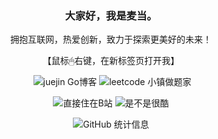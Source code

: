 <div align="center">
  
### 大家好，我是麦当。
拥抱互联网，热爱创新，致力于探索更美好的未来！

【鼠标🖱右键，在新标签页打开我】

![![](https://img.shields.io/static/v1?label=Java博客&message=CSDN&color=red)]([https://froan.cn](https://blog.csdn.net/weixin_46344594?spm=1000.2115.3001.5343))
![juejin Go博客](https://img.shields.io/static/v1?label=Go博客&message=juejin&color=brightgreen)
![leetcode 小镇做题家](https://img.shields.io/static/v1?label=小镇做题家&message=leetcode&color=cyan)

![直接住在B站](https://img.shields.io/static/v1?label=直接住在B站&message=Bilibili&color=ff69b4)
![是不是很酷](https://img.shields.io/static/v1?label=是不是很酷&message=douyin&color=orange)

![GitHub 统计信息](https://github-readme-stats.vercel.app/api?username=hjg66-5&theme=solarized-dark&show_icons=true)
